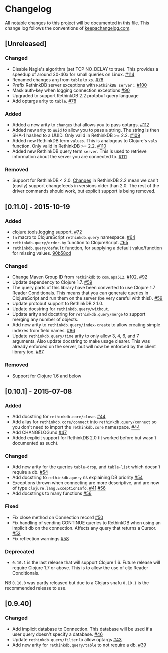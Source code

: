 # Changelog

All notable changes to this project will be documented in this file. This change log follows the conventions of [keepachangelog.com](http://keepachangelog.com).

## [Unreleased]
### Changed
- Disable Nagle's algorithm (set TCP NO_DELAY to true). This provides a speedup of around 30-40x for small queries on Linux. [#114](https://github.com/apa512/clj-rethinkdb/pull/114)
- Renamed changes arg from `table` to `xs`. [#76](https://github.com/apa512/clj-rethinkdb/issues/76)
- Prefix RethinkDB server exceptions with `RethinkDB server:`. [#100](https://github.com/apa512/clj-rethinkdb/pull/100)
- Mask auth-key when logging connection exceptions [#90](https://github.com/apa512/clj-rethinkdb/issues/90)
- Upgraded to support RethinkDB 2.2 protobuf query language
- Add optargs arity to `table`. [#78](https://github.com/apa512/clj-rethinkdb/issues/78)

### Added
- Added a new arity to `changes` that allows you to pass optargs. [#112](https://github.com/apa512/clj-rethinkdb/issues/112)
- Added new arity to `uuid` to allow you to pass a string. The string is then SHA-1 hashed to a UUID. Only valid in RethinkDB >= 2.2. [#109](https://github.com/apa512/clj-rethinkdb/issues/109)
- Added new RethinkDB term `values`. This is analogous to Clojure's `vals` function. Only valid in RethinkDB >= 2.2. [#110](https://github.com/apa512/clj-rethinkdb/issues/110)
- Added new RethinkDB query term `server`. This is used to retrieve information about the server you are connected to. [#111](https://github.com/apa512/clj-rethinkdb/issues/111)

### Removed
- Support for RethinkDB < 2.0. [Changes](https://github.com/rethinkdb/rethinkdb/issues/5124) in RethinkDB 2.2 mean we can't (easily) support changefeeds in versions older than 2.0. The rest of the driver commands should work, but explicit support is being removed.


## [0.11.0] - 2015-10-19
### Added
- clojure.tools.logging support. [#72](https://github.com/apa512/clj-rethinkdb/pull/72)
- `fn` macro to ClojureScript `rethinkdb.query` namespace. [#64](https://github.com/apa512/clj-rethinkdb/issues/64)
- `rethinkdb.query/order-by` function to ClojureScript. [#65](https://github.com/apa512/clj-rethinkdb/issues/65)
- `rethinkdb.query/default` function, for supplying a default value/function for missing values. [90b58cd](https://github.com/apa512/clj-rethinkdb/commit/90b58cd14179fb4eec6e8a28387fe4eda1397adb)

### Changed
- Change Maven Group ID from `rethinkdb` to `com.apa512`. [#102](https://github.com/apa512/clj-rethinkdb/pull/102), [#92](https://github.com/apa512/clj-rethinkdb/issues/92)
- Update dependency to Clojure 1.7. [#59](https://github.com/apa512/clj-rethinkdb/pull/59)
- The query parts of this library have been converted to use Clojure 1.7 Reader Conditionals. This means that you can generate queries in ClojureScript and run them on the server (be very careful with this!). [#59](https://github.com/apa512/clj-rethinkdb/pull/59)
- Update protobuf support to RethinkDB 2.1.0.
- Update docstring for `rethinkdb.query/without`.
- Update arity and docstring for `rethinkdb.query/merge` to support merging any number of objects.
- Add new arity to `rethinkdb.query/index-create` to allow creating simple indexes from field names. [#86](https://github.com/apa512/clj-rethinkdb/pull/86)
- Update `rethinkdb.query/time` arity to only allow 3, 4, 6, and 7 arguments. Also update docstring to make usage clearer. This was already enforced on the server, but will now be enforced by the client library too. [#87](https://github.com/apa512/clj-rethinkdb/issues/87)

### Removed
- Support for Clojure 1.6 and below

## [0.10.1] - 2015-07-08
### Added
- Add docstring for `rethinkdb.core/close`. [#44](https://github.com/apa512/clj-rethinkdb/pull/44)
- Add alias for `rethinkdb.core/connect` into `rethinkdb.query/connect` so you don't need to import the `rethinkdb.core` namespace. [#44](https://github.com/apa512/clj-rethinkdb/pull/44)
- Add CHANGELOG.md [#47](https://github.com/apa512/clj-rethinkdb/pull/47)
- Added explicit support for RethinkDB 2.0 (It worked before but wasn't documented as such).

### Changed
- Add new arity for the queries `table-drop`, and `table-list` which doesn't require a db. [#54](https://github.com/apa512/clj-rethinkdb/pull/54/files)
- Add docstring to `rethinkdb.query` ns explaining DB priority [#54](https://github.com/apa512/clj-rethinkdb/pull/54)
- Exceptions thrown when connecting are more descriptive, and are now of type `clojure.lang.ExceptionInfo`. [#41](https://github.com/apa512/clj-rethinkdb/issues/41) [#56](https://github.com/apa512/clj-rethinkdb/pull/56)
- Add docstrings to many functions [#56](https://github.com/apa512/clj-rethinkdb/pull/56)

### Fixed
- Fix close method on Connection record [#50](https://github.com/apa512/clj-rethinkdb/pull/50)
- Fix handling of sending CONTINUE queries to RethinkDB when using an implicit db on the connection. Affects any query that returns a Cursor. [#52](https://github.com/apa512/clj-rethinkdb/pull/52)
- Fix reflection warnings [#58](https://github.com/apa512/clj-rethinkdb/pull/58)

### Deprecated
- `0.10.1` is the last release that will support Clojure 1.6. Future release will require Clojure 1.7 or above. This is to allow the use of cljc Reader Conditionals.

NB `0.10.0` was partly released but due to a Clojars snafu `0.10.1` is the recommended release to use.

## [0.9.40]
### Changed
- Add implicit database to Connection. This database will be used if a user query doesn't specify a database. [#46](https://github.com/apa512/clj-rethinkdb/pull/46)
- Update `rethinkdb.query/filter` to allow optargs [#43](https://github.com/apa512/clj-rethinkdb/pull/43)
- Add new arity for `rethinkdb.query/table` to not require a db. [#39](https://github.com/apa512/clj-rethinkdb/pull/39)

